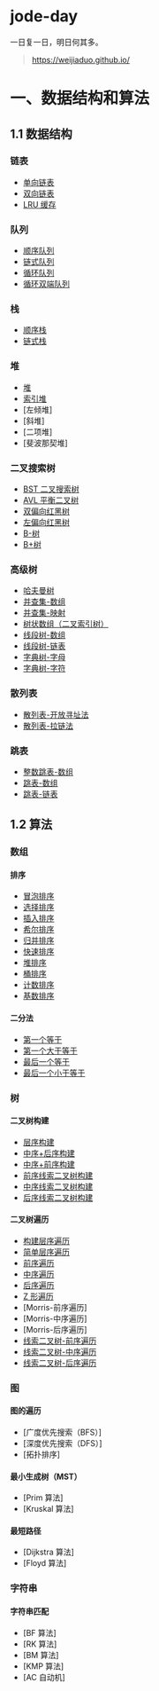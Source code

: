 # jode-day

一日复一日，明日何其多。

> https://weijiaduo.github.io/

# 一、数据结构和算法

## 1.1 数据结构

### 链表

- [单向链表](./algorithm/src/main/java/com/wjd/structure/list/SingleList.java)
- [双向链表](./algorithm/src/main/java/com/wjd/structure/list/DoubleList.java)
- [LRU 缓存](./algorithm/src/main/java/com/wjd/structure/list/LRUCache.java)

### 队列

- [顺序队列](./algorithm/src/main/java/com/wjd/structure/queue/ArrayQueue.java)
- [链式队列](./algorithm/src/main/java/com/wjd/structure/queue/ListQueue.java)
- [循环队列](./algorithm/src/main/java/com/wjd/structure/queue/CircularQueue.java)
- [循环双端队列](./algorithm/src/main/java/com/wjd/structure/queue/CircularDeque.java)

### 栈

- [顺序栈](./algorithm/src/main/java/com/wjd/structure/stack/ArrayStack.java)
- [链式栈](./algorithm/src/main/java/com/wjd/structure/stack/ListStack.java)

### 堆

- [堆](./algorithm/src/main/java/com/wjd/structure/tree/heap/HeapImpl.java)
- [索引堆](./algorithm/src/main/java/com/wjd/structure/tree/heap/IndexHeapImpl.java)
- [左倾堆]
- [斜堆]
- [二项堆]
- [斐波那契堆]

### 二叉搜索树

- [BST 二叉搜索树](./algorithm/src/main/java/com/wjd/structure/tree/bst/BSTreeImpl.java)
- [AVL 平衡二叉树](./algorithm/src/main/java/com/wjd/structure/tree/avl/AVLTreeImpl.java)
- [双偏向红黑树](./algorithm/src/main/java/com/wjd/structure/tree/redblack/BLRBTree.java)
- [左偏向红黑树](./algorithm/src/main/java/com/wjd/structure/tree/redblack/LLRBTree.java)
- [B-树](./algorithm/src/main/java/com/wjd/structure/tree/btree/BTreeImpl.java)
- [B+树](./algorithm/src/main/java/com/wjd/structure/tree/bplus/BPTreeImpl.java)

### 高级树

- [哈夫曼树](./algorithm/src/main/java/com/wjd/structure/tree/huffman/HuffmanTreeImpl.java)
- [并查集-数组](./algorithm/src/main/java/com/wjd/structure/tree/ufs/ArrayUnionFind.java)
- [并查集-映射](./algorithm/src/main/java/com/wjd/structure/tree/ufs/MapUnionFind.java)
- [树状数组（二叉索引树）](./algorithm/src/main/java/com/wjd/structure/tree/binaryindex/BinaryIndexTree.java)
- [线段树-数组](./algorithm/src/main/java/com/wjd/structure/tree/segment/ArraySegmentTree.java)
- [线段树-链表](./algorithm/src/main/java/com/wjd/structure/tree/segment/LinkSegmentTree.java)
- [字典树-字母](./algorithm/src/main/java/com/wjd/structure/tree/trie/LetterTrie.java)
- [字典树-字符](./algorithm/src/main/java/com/wjd/structure/tree/trie/CharacterTrie.java)

### 散列表

- [散列表-开放寻址法](./algorithm/src/main/java/com/wjd/structure/hashtable/LinkedHashTable.java)
- [散列表-拉链法](./algorithm/src/main/java/com/wjd/structure/hashtable/LinkedHashTable.java)

### 跳表

- [整数跳表-数组](./algorithm/src/main/java/com/wjd/structure/skiplist/SimpleSkipList.java)
- [跳表-数组](./algorithm/src/main/java/com/wjd/structure/skiplist/ArraySkipList.java)
- [跳表-链表](./algorithm/src/main/java/com/wjd/structure/skiplist/LinkedSkipList.java)

## 1.2 算法

### 数组

#### 排序

- [冒泡排序](./algorithm/src/main/java/com/wjd/algorithm/sort/BubbleSort.java)
- [选择排序](./algorithm/src/main/java/com/wjd/algorithm/sort/SelectSort.java)
- [插入排序](./algorithm/src/main/java/com/wjd/algorithm/sort/InsertSort.java)
- [希尔排序](./algorithm/src/main/java/com/wjd/algorithm/sort/ShellSort.java)
- [归并排序](./algorithm/src/main/java/com/wjd/algorithm/sort/MergeSort.java)
- [快速排序](./algorithm/src/main/java/com/wjd/algorithm/sort/QuickSort.java)
- [堆排序](./algorithm/src/main/java/com/wjd/algorithm/sort/HeapSort.java)
- [桶排序](./algorithm/src/main/java/com/wjd/algorithm/sort/BucketSort.java)
- [计数排序](./algorithm/src/main/java/com/wjd/algorithm/sort/CountSort.java)
- [基数排序](./algorithm/src/main/java/com/wjd/algorithm/sort/RadixSort.java)

#### 二分法

- [第一个等于](./algorithm/src/main/java/com/wjd/algorithm/binary/FirstEqualSearch.java)
- [第一个大于等于](./algorithm/src/main/java/com/wjd/algorithm/binary/FirstNotLessThanSearch.java)
- [最后一个等于](./algorithm/src/main/java/com/wjd/algorithm/binary/LastEqualSearch.java)
- [最后一个小于等于](./algorithm/src/main/java/com/wjd/algorithm/binary/LastNotGreatThanSearch.java)

### 树

#### 二叉树构建

- [层序构建](./algorithm/src/main/java/com/wjd/algorithm/tree/binary/build/LevelTreeBuilder.java)
- [中序+后序构建](./algorithm/src/main/java/com/wjd/algorithm/tree/binary/build/InAndPostTreeBuilder.java)
- [中序+前序构建](./algorithm/src/main/java/com/wjd/algorithm/tree/binary/build/PreAndInTreeBuilder.java)
- [前序线索二叉树构建](./algorithm/src/main/java/com/wjd/algorithm/tree/thread/build/PreorderThreadBuilder.java)
- [中序线索二叉树构建](./algorithm/src/main/java/com/wjd/algorithm/tree/thread/build/InorderThreadBuilder.java)
- [后序线索二叉树构建](./algorithm/src/main/java/com/wjd/algorithm/tree/thread/build/PostorderThreadBuilder.java)

#### 二叉树遍历

- [构建层序遍历](./algorithm/src/main/java/com/wjd/algorithm/tree/binary/traverse/BuildLevelTraverse.java)
- [简单层序遍历](./algorithm/src/main/java/com/wjd/algorithm/tree/binary/traverse/SimpleLevelTraverse.java)
- [前序遍历](./algorithm/src/main/java/com/wjd/algorithm/tree/binary/traverse/PreorderTraverse.java)
- [中序遍历](./algorithm/src/main/java/com/wjd/algorithm/tree/binary/traverse/InorderTraverse.java)
- [后序遍历](./algorithm/src/main/java/com/wjd/algorithm/tree/binary/traverse/PostorderTraverse.java)
- [Z 形遍历](./algorithm/src/main/java/com/wjd/algorithm/tree/binary/traverse/PostorderTraverse.java)
- [Morris-前序遍历]
- [Morris-中序遍历]
- [Morris-后序遍历]
- [线索二叉树-前序遍历](./algorithm/src/main/java/com/wjd/algorithm/tree/thread/traverse/PreorderThreadTraverse.java)
- [线索二叉树-中序遍历](./algorithm/src/main/java/com/wjd/algorithm/tree/thread/traverse/InorderThreadTraverse.java)
- [线索二叉树-后序遍历](./algorithm/src/main/java/com/wjd/algorithm/tree/thread/traverse/PostorderThreadTraverse.java)

### 图

#### 图的遍历

- [广度优先搜索（BFS）]
- [深度优先搜索（DFS）]
- [拓扑排序]

#### 最小生成树（MST）

- [Prim 算法]
- [Kruskal 算法]

#### 最短路径

- [Dijkstra 算法]
- [Floyd 算法]

### 字符串

#### 字符串匹配

- [BF 算法]
- [RK 算法]
- [BM 算法]
- [KMP 算法]
- [AC 自动机]
